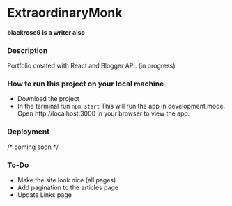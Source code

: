 # ExtraordinaryMonk
#### blackrose9 is a writer also

### Description
Portfolio created with React and Blogger API. (in progress)

### How to run this project on your local machine
* Download the project
* In the terminal run `npm start`
This will run the app in development mode.
Open http://localhost:3000 in your browser to view the app.

### Deployment 
/* coming soon */

### To-Do
* Make the site look nice (all pages)
* Add pagination to the articles page
* Update Links page